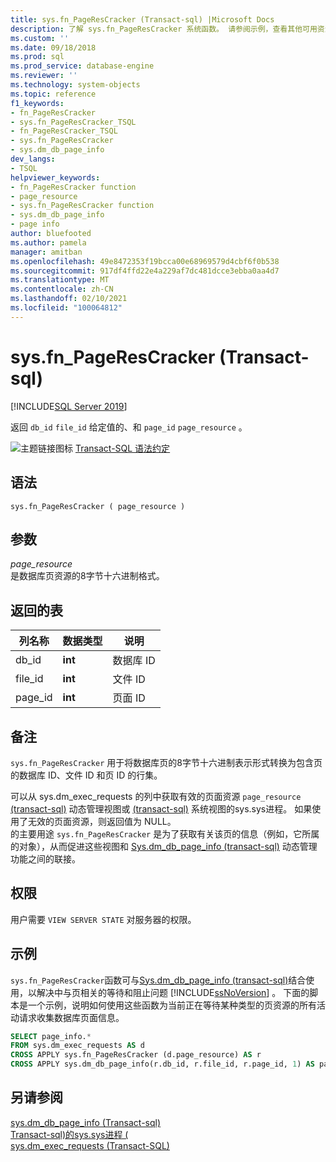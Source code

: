 ```yaml
---
title: sys.fn_PageResCracker (Transact-sql) |Microsoft Docs
description: 了解 sys.fn_PageResCracker 系统函数。 请参阅示例，查看其他可用资源。
ms.custom: ''
ms.date: 09/18/2018
ms.prod: sql
ms.prod_service: database-engine
ms.reviewer: ''
ms.technology: system-objects
ms.topic: reference
f1_keywords:
- fn_PageResCracker
- sys.fn_PageResCracker_TSQL
- fn_PageResCracker_TSQL
- sys.fn_PageResCracker
- sys.dm_db_page_info
dev_langs:
- TSQL
helpviewer_keywords:
- fn_PageResCracker function
- page_resource
- sys.fn_PageResCracker function
- sys.dm_db_page_info
- page info
author: bluefooted
ms.author: pamela
manager: amitban
ms.openlocfilehash: 49e8472353f19bcca00e68969579d4cbf6f0b538
ms.sourcegitcommit: 917df4ffd22e4a229af7dc481dcce3ebba0aa4d7
ms.translationtype: MT
ms.contentlocale: zh-CN
ms.lasthandoff: 02/10/2021
ms.locfileid: "100064812"
---
```

# <a name="sysfn_pagerescracker-transact-sql"></a>sys.fn_PageResCracker (Transact-sql) 
[!INCLUDE[SQL Server 2019](../../includes/applies-to-version/sqlserver2019.md)]

返回 `db_id` `file_id` 给定值的、和 `page_id` `page_resource` 。 
  
 ![主题链接图标](../../database-engine/configure-windows/media/topic-link.gif "“主题链接”图标") [Transact-SQL 语法约定](../../t-sql/language-elements/transact-sql-syntax-conventions-transact-sql.md)  
  
## <a name="syntax"></a>语法  
```  
sys.fn_PageResCracker ( page_resource )  
```  
  
## <a name="arguments"></a>参数  
*page_resource*    
是数据库页资源的8字节十六进制格式。
  
## <a name="tables-returned"></a>返回的表  
  
|列名称|数据类型|说明|  
|-----------------|---------------|-----------------|  
|db_id|**int**|数据库 ID|  
|file_id|**int**|文件 ID|  
|page_id|**int**|页面 ID|  
  
## <a name="remarks"></a>备注  
`sys.fn_PageResCracker` 用于将数据库页的8字节十六进制表示形式转换为包含页的数据库 ID、文件 ID 和页 ID 的行集。   

可以从 sys.dm_exec_requests 的列中获取有效的页面资源 `page_resource` [&#40;transact-sql&#41;](../../relational-databases/system-dynamic-management-views/sys-dm-exec-requests-transact-sql.md) 动态管理视图或 [ &#40;transact-sql&#41;](../../relational-databases/system-compatibility-views/sys-sysprocesses-transact-sql.md) 系统视图的sys.sys进程。 如果使用了无效的页面资源，则返回值为 NULL。  
的主要用途 `sys.fn_PageResCracker` 是为了获取有关该页的信息（例如，它所属的对象），从而促进这些视图和 [Sys.dm_db_page_info &#40;transact-sql&#41;](../../relational-databases/system-dynamic-management-views/sys-dm-db-page-info-transact-sql.md) 动态管理功能之间的联接。
  
## <a name="permissions"></a>权限  
用户需要 `VIEW SERVER STATE` 对服务器的权限。  
  
## <a name="examples"></a>示例  
`sys.fn_PageResCracker`函数可与[Sys.dm_db_page_info &#40;transact-sql&#41;](../../relational-databases/system-dynamic-management-views/sys-dm-db-page-info-transact-sql.md)结合使用，以解决中与页相关的等待和阻止问题 [!INCLUDE[ssNoVersion](../../includes/ssnoversion-md.md)] 。  下面的脚本是一个示例，说明如何使用这些函数为当前正在等待某种类型的页资源的所有活动请求收集数据库页面信息。 
  
```sql  
SELECT page_info.* 
FROM sys.dm_exec_requests AS d  
CROSS APPLY sys.fn_PageResCracker (d.page_resource) AS r  
CROSS APPLY sys.dm_db_page_info(r.db_id, r.file_id, r.page_id, 1) AS page_info
```  
  
## <a name="see-also"></a>另请参阅  
 [sys.dm_db_page_info &#40;Transact-sql&#41;](../../relational-databases/system-dynamic-management-views/sys-dm-db-page-info-transact-sql.md)  
 [ Transact-sql&#41;的sys.sys进程 &#40;](../../relational-databases/system-compatibility-views/sys-sysprocesses-transact-sql.md)   
 [sys.dm_exec_requests (Transact-SQL)](../../relational-databases/system-dynamic-management-views/sys-dm-exec-requests-transact-sql.md)  
  
  
